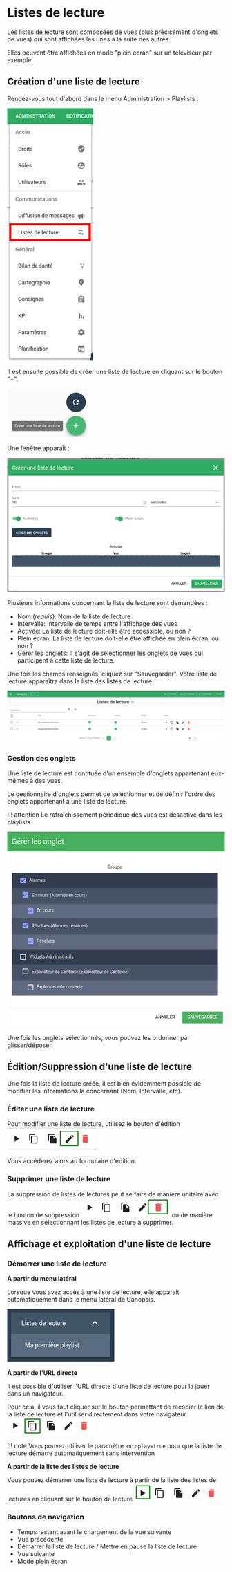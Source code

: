 # Listes de lecture

Les listes de lecture sont composées de vues (plus précisément d'onglets de vues) qui sont affichées les unes à la suite des autres.

Elles peuvent être affichées en mode "plein écran" sur un téléviseur par exemple.

## Création d'une liste de lecture

Rendez-vous tout d'abord dans le menu Administration > Playlists :

![Menu listes de lecture](./img/playlists_menu.png)

Il est ensuite possible de créer une liste de lecture en cliquant sur le bouton "+".

![Bouton création liste de lecture](./img/playlists_bouton_creation.png  "Bouton création liste de lecture")

Une fenêtre apparaît :

![Modale création de liste de lecture](./img/playlists_modal_creation.png  "Modale création de liste de lecture")

Plusieurs informations concernant la liste de lecture sont demandées :

* Nom (*requis*): Nom de la liste de lecture
* Intervalle: Intervalle de temps entre l'affichage des vues
* Activée: La liste de lecture doit-elle être accessible, ou non ?
* Plein écran: La liste de lecture doit-elle être affichée en plein écran, ou non ?
* Gérer les onglets: Il s'agit de sélectionner les onglets de vues qui participent à cette liste de lecture.

Une fois les champs renseignés, cliquez sur "Sauvegarder". Votre liste de lecture apparaîtra dans la liste des listes de lecture.

![Liste des playlists](./img/playlists_liste.png  "Liste des playlists")

### Gestion des onglets

Une liste de lecture est contituée d'un ensemble d'onglets appartenant eux-mêmes à des vues.

Le gestionnaire d'onglets permet de sélectionner et de définir l'ordre des onglets appartenant à une liste de lecture.

!!! attention
    Le rafraîchissement périodique des vues est désactivé dans les playlists.

![Gestionnaire d'onglets](./img/playlists_onglets.png  "Gestionnaire d'onglets")

Une fois les onglets sélectionnés, vous pouvez les ordonner par glisser/déposer.


## Édition/Suppression d'une liste de lecture

Une fois la liste de lecture créée, il est bien évidemment possible de modifier les informations la concernant (Nom, Intervalle, etc).

### Éditer une liste de lecture

Pour modifier une liste de lecture, utilisez le bouton d'édition ![Edition playlist](./img/playlists_edition.png  "Edition d'une liste de lecture").

Vous accéderez alors au formulaire d'édition.

### Supprimer une liste de lecture

La suppression de listes de lectures peut se faire de manière unitaire avec le bouton de suppression ![Suppression playlist](./img/playlists_suppression.png  "Suppression d'une liste de lecture") 
ou de manière massive en sélectionnant les listes de lecture à supprimer.

## Affichage et exploitation d'une liste de lecture

### Démarrer une liste de lecture

**À partir du menu latéral**

Lorsque vous avez accès à une liste de lecture, elle apparait automatiquement dans le menu latéral de Canopsis.

![Menu latéral listes de lecture](./img/playlists_menu_lateral.png  "Menu latéral listes de lecture") 

**À partir de l'URL directe**

Il est possible d'utiliser l'URL directe d'une liste de lecture pour la jouer dans un navigateur.

Pour cela, il vous faut cliquer sur le bouton permettant de recopier le lien de la liste de lecture et l'utiliser directement dans votre navigateur.
![Copie lien liste de lecture](./img/playlists_copie.png  "Copie lien liste de lecture") 

!!! note
    Vous pouvez utiliser le paramètre `autoplay=true` pour que la liste de lecture démarre automatiquement sans intervention

**À partir de la liste des listes de lecture**

Vous pouvez démarrer une liste de lecture à partir de la liste des listes de lectures en cliquant sur le bouton de lecture ![Lecture listes de lecture](./img/playlists_lecture.png  "Lecture de listes de lecture") 

### Boutons de navigation

* Temps restant avant le chargement de la vue suivante
* Vue précédente
* Démarrer la liste de lecture / Mettre en pause la liste de lecture
* Vue suivante
* Mode plein écran

